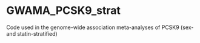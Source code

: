 # GWAMA_PCSK9_strat
Code used in the genome-wide association meta-analyses of PCSK9 (sex- and statin-stratified)
